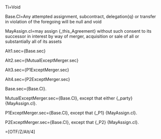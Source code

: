 Ti=Void

Base.Cl=Any attempted assignment, subcontract, delegation{q} or transfer in violation of the foregoing will be null and void

MayAssign.cl=may assign {_this_Agreement} without such consent to its successor in interest by way of merger, acquisition or sale of all or substantially all of its assets

Alt1.sec={Base.sec}

Alt2.sec={MutualExceptMerger.sec}

Alt3.sec={P1ExceptMerger.sec}

Alt4.sec={P2ExceptMerger.sec}

Base.sec={Base.Cl}.

MutualExceptMerger.sec={Base.Cl}, except that either {_party} {MayAssign.cl}.

P1ExceptMerger.sec={Base.Cl}, except that {_P1} {MayAssign.cl}.

P2ExceptMerger.sec={Base.Cl}, except that {_P2} {MayAssign.cl}.

=[OTF/Z/Alt/4]
